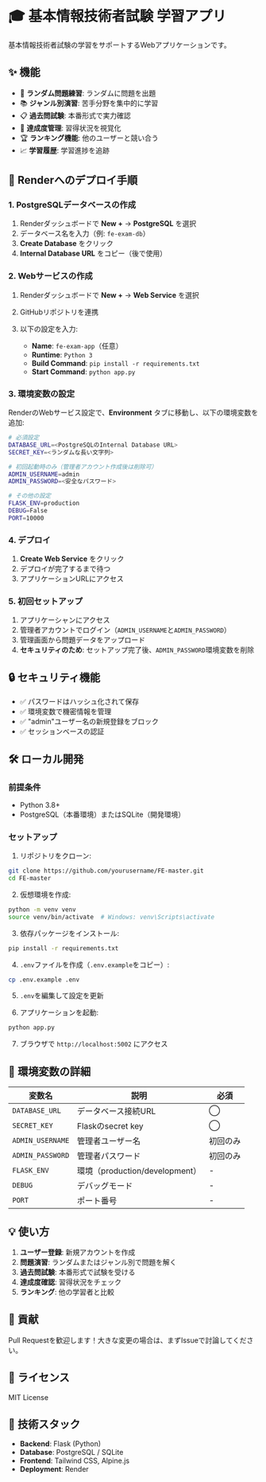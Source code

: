 # 🎓 基本情報技術者試験 学習アプリ

基本情報技術者試験の学習をサポートするWebアプリケーションです。

## ✨ 機能

- 🎲 **ランダム問題練習**: ランダムに問題を出題
- 📚 **ジャンル別演習**: 苦手分野を集中的に学習
- 📋 **過去問試験**: 本番形式で実力確認
- 👑 **達成度管理**: 習得状況を視覚化
- 🏆 **ランキング機能**: 他のユーザーと競い合う
- 📈 **学習履歴**: 学習進捗を追跡

## 🚀 Renderへのデプロイ手順

### 1. PostgreSQLデータベースの作成

1. Renderダッシュボードで **New +** → **PostgreSQL** を選択
2. データベース名を入力（例: `fe-exam-db`）
3. **Create Database** をクリック
4. **Internal Database URL** をコピー（後で使用）

### 2. Webサービスの作成

1. Renderダッシュボードで **New +** → **Web Service** を選択
2. GitHubリポジトリを連携
3. 以下の設定を入力:

   - **Name**: `fe-exam-app`（任意）
   - **Runtime**: `Python 3`
   - **Build Command**: `pip install -r requirements.txt`
   - **Start Command**: `python app.py`

### 3. 環境変数の設定

RenderのWebサービス設定で、**Environment** タブに移動し、以下の環境変数を追加:

```bash
# 必須設定
DATABASE_URL=<PostgreSQLのInternal Database URL>
SECRET_KEY=<ランダムな長い文字列>

# 初回起動時のみ（管理者アカウント作成後は削除可）
ADMIN_USERNAME=admin
ADMIN_PASSWORD=<安全なパスワード>

# その他の設定
FLASK_ENV=production
DEBUG=False
PORT=10000
```

### 4. デプロイ

1. **Create Web Service** をクリック
2. デプロイが完了するまで待つ
3. アプリケーションURLにアクセス

### 5. 初回セットアップ

1. アプリケーシャンにアクセス
2. 管理者アカウントでログイン（`ADMIN_USERNAME`と`ADMIN_PASSWORD`）
3. 管理画面から問題データをアップロード
4. **セキュリティのため**: セットアップ完了後、`ADMIN_PASSWORD`環境変数を削除

## 🔒 セキュリティ機能

- ✅ パスワードはハッシュ化されて保存
- ✅ 環境変数で機密情報を管理
- ✅ "admin"ユーザー名の新規登録をブロック
- ✅ セッションベースの認証

## 🛠️ ローカル開発

### 前提条件

- Python 3.8+
- PostgreSQL（本番環境）またはSQLite（開発環境）

### セットアップ

1. リポジトリをクローン:
```bash
git clone https://github.com/yourusername/FE-master.git
cd FE-master
```

2. 仮想環境を作成:
```bash
python -m venv venv
source venv/bin/activate  # Windows: venv\Scripts\activate
```

3. 依存パッケージをインストール:
```bash
pip install -r requirements.txt
```

4. `.env`ファイルを作成（`.env.example`をコピー）:
```bash
cp .env.example .env
```

5. `.env`を編集して設定を更新

6. アプリケーションを起動:
```bash
python app.py
```

7. ブラウザで `http://localhost:5002` にアクセス

## 📝 環境変数の詳細

| 変数名 | 説明 | 必須 |
|---------|------|------|
| `DATABASE_URL` | データベース接続URL | ◯ |
| `SECRET_KEY` | Flaskのsecret key | ◯ |
| `ADMIN_USERNAME` | 管理者ユーザー名 | 初回のみ |
| `ADMIN_PASSWORD` | 管理者パスワード | 初回のみ |
| `FLASK_ENV` | 環境（production/development） | - |
| `DEBUG` | デバッグモード | - |
| `PORT` | ポート番号 | - |

## 💡 使い方

1. **ユーザー登録**: 新規アカウントを作成
2. **問題演習**: ランダムまたはジャンル別で問題を解く
3. **過去問試験**: 本番形式で試験を受ける
4. **達成度確認**: 習得状況をチェック
5. **ランキング**: 他の学習者と比較

## 👥 貢献

Pull Requestを歓迎します！大きな変更の場合は、まずIssueで討論してください。

## 📝 ライセンス

MIT License

## 🚀 技術スタック

- **Backend**: Flask (Python)
- **Database**: PostgreSQL / SQLite
- **Frontend**: Tailwind CSS, Alpine.js
- **Deployment**: Render
